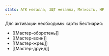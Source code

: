 ```yaml
---
stats: АТК металла, ЗЩТ металла, Меткость, HP
---
```

Для активации необходимы карты Бестиария:
- [[Мастер-оборотень]]
- [[Мастер-воин]]
- [[Мастер-жрец]]
- [[Мастер-друид]]